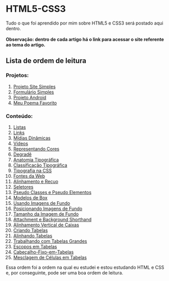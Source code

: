 # HTML5-CSS3
Tudo o que foi aprendido por mim sobre HTML5 e CSS3 será postado aqui dentro.<br><br>
**Observação: dentro de cada artigo há o link para acessar o site referente ao tema do artigo.**

## Lista de ordem de leitura

### Projetos:

1. [Projeto Site Simples](https://github.com/andersonr-o/HTML5-CSS3/tree/Projeto-Site-Simples)
2. [Formulário Simples](https://github.com/andersonr-o/HTML5-CSS3/tree/Formul%C3%A1rio-Simples)
3. [Projeto Android](https://github.com/andersonr-o/HTML5-CSS3/tree/Projeto-Android)
4. [Meu Poema Favorito](https://github.com/andersonr-o/HTML5-CSS3/tree/Meu-Poema-Favorito)

### Conteúdo:

1. [Listas](https://github.com/andersonr-o/HTML5-CSS3/tree/Listas)
2. <a href="https://github.com/andersonr-o/HTML5-CSS3/tree/Modelos-de-Box">Links</a>
3. [Mídias Dinâmicas](https://github.com/andersonr-o/HTML5-CSS3/tree/M%C3%ADdias-Din%C3%A2micas)
4. [Vídeos](https://github.com/andersonr-o/HTML5-CSS3/tree/V%C3%ADdeos)
5. [Representando Cores](https://github.com/andersonr-o/HTML5-CSS3/tree/Representando-Cores)
6. [Degradê](https://github.com/andersonr-o/HTML5-CSS3/tree/Degrad%C3%AA)
7. [Anatomia Tipográfica](https://github.com/andersonr-o/HTML5-CSS3/tree/Anatomia-Tipogr%C3%A1fica)
8. [Classificação Tipográfica](https://github.com/andersonr-o/HTML5-CSS3/tree/Classifica%C3%A7%C3%A3o-Tipogr%C3%A1fica)
9. [Tipografia na CSS](https://github.com/andersonr-o/HTML5-CSS3/tree/Tipografia-na-CSS)
10. [Fontes da Web](https://github.com/andersonr-o/HTML5-CSS3/tree/Fontes-da-Web)
11. [Alinhamento e Recuo](https://github.com/andersonr-o/HTML5-CSS3/tree/Alinhamento-e-Recuo)
12. [Seletores](https://github.com/andersonr-o/HTML5-CSS3/tree/Seletores)
13. [Pseudo Classes e Pseudo Elementos](https://github.com/andersonr-o/HTML5-CSS3/tree/Pseudo-Class-Pseudo-Elementos)
14. [Modelos de Box](https://github.com/andersonr-o/HTML5-CSS3/tree/Modelos-de-Box)
15. [Usando Imagens de Fundo](https://github.com/andersonr-o/HTML5-CSS3/tree/Usando-Imagens-de-Fundo)
16. [Posicionando Imagens de Fundo](https://github.com/andersonr-o/HTML5-CSS3/tree/Posi%C3%A7%C3%A3o-da-Imagem-de-Fundo)
17. [Tamanho da Imagem de Fundo](https://github.com/andersonr-o/HTML5-CSS3/tree/Tamanho-da-Imagem-de-Fundo)
18. [Attachment e Background Shorthand](https://github.com/andersonr-o/HTML5-CSS3/tree/Attachment-e-Background-Shorthand)
19. [Alinhamento Vertical de Caixas](https://github.com/andersonr-o/HTML5-CSS3/tree/Alinhamento-Vertical-de-Caixas)
20. [Criando Tabelas](https://github.com/andersonr-o/HTML5-CSS3/tree/Criando-Tabelas)
21. [Alinhando Tabelas](https://github.com/andersonr-o/HTML5-CSS3/tree/Alinhando-Tabelas)
22. [Trabalhando com Tabelas Grandes](https://github.com/andersonr-o/HTML5-CSS3/tree/Tabelas-Grandes)
23. [Escopos em Tabelas](https://github.com/andersonr-o/HTML5-CSS3/tree/Escopos-de-Tabela)
24. [Cabeçalho-Fixo-em-Tabelas](https://github.com/andersonr-o/HTML5-CSS3/tree/Cabe%C3%A7alho-Fixo-em-Tabelas)
25. [Mesclagem de Células em Tabelas](https://github.com/andersonr-o/HTML5-CSS3/tree/Mesclagem-de-C%C3%A9lulas)<br>

Essa ordem foi a ordem na qual eu estudei e estou estudando HTML e CSS e, por conseguinte, pode ser uma boa ordem de leitura.
